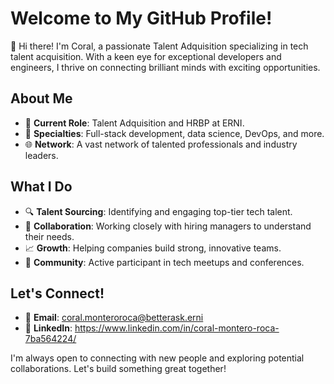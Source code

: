 # Welcome to My GitHub Profile!

👋 Hi there! I'm Coral, a passionate Talent Adquisition specializing in tech talent acquisition. With a keen eye for exceptional developers and engineers, I thrive on connecting brilliant minds with exciting opportunities.

## About Me

- 💼 **Current Role**: Talent Adquisition and HRBP at ERNI.
- 🎯 **Specialties**: Full-stack development, data science, DevOps, and more.
- 🌐 **Network**: A vast network of talented professionals and industry leaders.

## What I Do

- 🔍 **Talent Sourcing**: Identifying and engaging top-tier tech talent.
- 🤝 **Collaboration**: Working closely with hiring managers to understand their needs.
- 📈 **Growth**: Helping companies build strong, innovative teams.
- 💬 **Community**: Active participant in tech meetups and conferences.

## Let's Connect!

- 📧 **Email**: coral.monteroroca@betterask.erni
- 💼 **LinkedIn**: https://www.linkedin.com/in/coral-montero-roca-7ba564224/

 I'm always open to connecting with new people and exploring potential collaborations. Let's build something great together!

